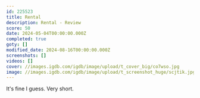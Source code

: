 ```yaml
---
id: 225523
title: Rental
description: Rental - Review
score: 50
date: 2024-05-04T00:00:00.000Z
completed: true
goty: []
modified_date: 2024-08-16T00:00:00.000Z
screenshots: []
videos: []
cover: //images.igdb.com/igdb/image/upload/t_cover_big/co7wso.jpg
image: //images.igdb.com/igdb/image/upload/t_screenshot_huge/scjtik.jpg
---
```

It's fine I guess. Very short.